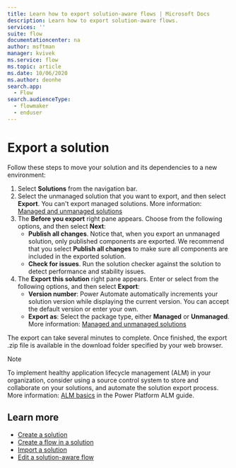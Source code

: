 ```yaml
---
title: Learn how to export solution-aware flows | Microsoft Docs
description: Learn how to export solution-aware flows.
services: ''
suite: flow
documentationcenter: na
author: msftman
manager: kvivek
ms.service: flow
ms.topic: article
ms.date: 10/06/2020
ms.author: deonhe
search.app: 
  - Flow
search.audienceType: 
  - flowmaker
  - enduser
---
```


# Export a solution


Follow these steps to move your solution and its dependencies to a new environment:

1. Select **Solutions** from the navigation bar.
1. Select the unmanaged solution that you want to export, and then select **Export**. You can't export managed solutions. More information: [Managed and unmanaged solutions](/power-platform/alm/solution-concepts-alm#managed-and-unmanaged-solutions)
1. The **Before you export** right pane appears. Choose from the following options, and then select **Next**:  
    - **Publish all changes**. Notice that, when you export an unmanaged solution, only published components are exported. We recommend that you select **Publish all changes** to make sure all components are included in the exported solution. 
    - **Check for issues**. Run the solution checker against the solution to detect performance and stability issues.
1. The **Export this solution** right pane appears. Enter or select from the following options, and then select **Export**:  
    - **Version number**: Power Automate automatically increments your solution version while displaying the current version. You can accept the default version or enter your own. 
    - **Export as**: Select the package type, either **Managed** or **Unmanaged**. More information: [Managed and unmanaged solutions](/power-platform/alm/solution-concepts-alm#managed-and-unmanaged-solutions)

 The export can take several minutes to complete. Once finished, the export .zip file is available in the download folder specified by your web browser.

> [!NOTE]
> To implement healthy application lifecycle management (ALM) in your organization, consider using a source control system to store and collaborate on your solutions, and automate the solution export process. More information: [ALM basics](/power-platform/alm/basics-alm) in the Power Platform ALM guide.

## Learn more


* [Create a solution](./overview-solution-flows.md)
* [Create a flow in a solution](./create-flow-solution.md)
* [Import a solution](./import-flow-solution.md)
* [Edit a solution-aware flow](./edit-solution-aware-flow.md)
